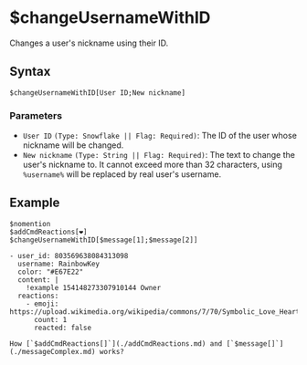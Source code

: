 # $changeUsernameWithID
Changes a user's nickname using their ID.

## Syntax
```
$changeUsernameWithID[User ID;New nickname]
```

### Parameters
- `User ID` `(Type: Snowflake || Flag: Required)`: The ID of the user whose nickname will be changed.
- `New nickname` `(Type: String || Flag: Required)`: The text to change the user's nickname to. It cannot exceed more than 32 characters, using `%username%` will be replaced by real user's username.

## Example
```
$nomention
$addCmdReactions[❤️]
$changeUsernameWithID[$message[1];$message[2]]
```

``` discord yaml
- user_id: 803569638084313098
  username: RainbowKey
  color: "#E67E22"
  content: |
    !example 154148273307910144 Owner
  reactions:
    - emoji: https://upload.wikimedia.org/wikipedia/commons/7/70/Symbolic_Love_Heart.png
      count: 1
      reacted: false
```

```admonish question title="What is this?"
How [`$addCmdReactions[]`](./addCmdReactions.md) and [`$message[]`](./messageComplex.md) works?
```
